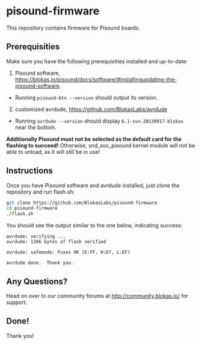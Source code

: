 # pisound-firmware
This repository contains firmware for Pisound boards.

## Prerequisities

Make sure you have the following prerequisities installed and up-to-date:

1. Pisound software, https://blokas.io/pisound/docs/software/#installingupdating-the-pisound-software.
 * Running ```pisound-btn --version``` should output its version.
2. customized avrdude, https://github.com/BlokasLabs/avrdude
 * Running ```avrdude --version``` should display ```6.1-svn-20130917-blokas``` near the bottom.

<b>Additionally Pisound must not be selected as the default card for the flashing to succeed!</b> Otherwise, snd_soc_pisound kernel module will not be able to unload, as it will still be in use!

## Instructions
Once you have Pisound software and avrdude installed, just clone the repository and run flash.sh:

```bash
git clone https://github.com/BlokasLabs/pisound-firmware
cd pisound-firmware
./flash.sh
```

You should see the output similar to the one below, indicating success:

```
avrdude: verifying ...
avrdude: 1386 bytes of flash verified

avrdude: safemode: Fuses OK (E:FF, H:D7, L:EF)

avrdude done.  Thank you.
```

## Any Questions?
Head on over to our community forums at http://community.blokas.io/ for support.

## Done!
Thank you!

